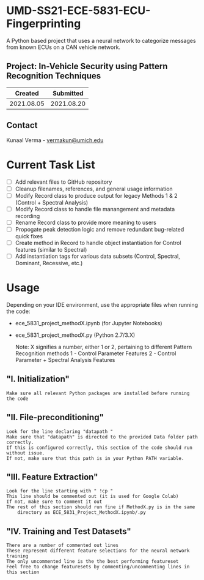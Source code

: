 # UMD-SS21-ECE-5831-ECU-Fingerprinting
A Python based project that uses a neural network to categorize messages from known ECUs on a CAN vehicle network.

## Project: In-Vehicle Security using Pattern Recognition Techniques

Created | Submitted
--------|----------
2021.08.05 | 2021.08.20 

## Contact
Kunaal Verma - vermakun@umich.edu

# Current Task List
- [ ] Add relevant files to GitHub repository
- [ ] Cleanup filenames, references, and general usage information
- [ ] Modify Record class to produce output for legacy Methods 1 & 2 (Control + Spectral Analysis)
- [ ] Modify Record class to handle file manangement and metadata recording
- [ ] Rename Record class to provide more meaning to users
- [ ] Propogate peak detection logic and remove redundant bug-related quick fixes
- [ ] Create method in Record to handle object instantiation for Control features (similar to Spectral)
- [ ] Add instantiation tags for various data subsets (Control, Spectral, Dominant, Recessive, etc.)

# Usage

Depending on your IDE environment, use the appropriate files when running the code:
* ece_5831_project_methodX.ipynb (for Jupyter Notebooks)
* ece_5831_project_methodX.py (Python 2.7/3.X)
	
	Note: X signifies a number, either 1 or 2, pertaining to different Pattern Recognition methods
	1 - Control Parameter Features
	2 - Control Parameter  + Spectral Analysis Features

## "I. Initialization"

	Make sure all relevant Python packages are installed before running the code

## "II. File-preconditioning"

	Look for the line declaring "datapath "
	Make sure that "datapath" is directed to the provided Data folder path correctly.
	If this is configured correctly, this section of the code should run without issue.
	If not, make sure that this path is in your Python PATH variable.

## "III. Feature Extraction"

	Look for the line starting with " !cp "
	This line should be commented out (it is used for Google Colab)
	If not, make sure to comment it out
	The rest of this section should run fine if MethodX.py is in the same
		directory as ECE_5831_Project_MethodX.ipynb/.py
		
## "IV. Training and Test Datasets"

	There are a number of commented out lines
	These represent different feature selections for the neural network training
	The only uncommented line is the the best performing featureset
	Feel free to change featuresets by commenting/uncommenting lines in this section

